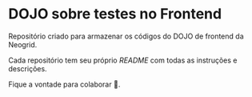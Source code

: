 # DOJO sobre testes no Frontend

Repositório criado para armazenar os códigos do DOJO de frontend da Neogrid.

Cada repositório tem seu próprio _README_ com todas as instruções e descrições.

Fique a vontade para colaborar 🚀.

